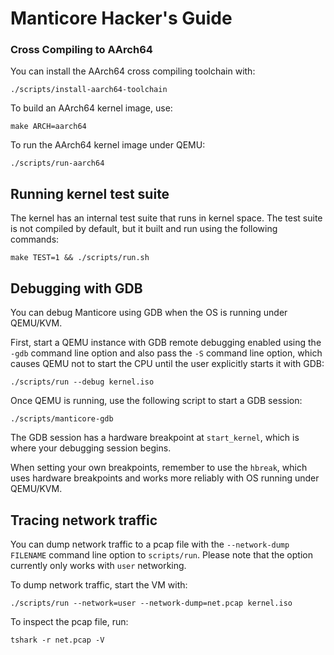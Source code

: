 # Manticore Hacker's Guide

### Cross Compiling to AArch64

You can install the AArch64 cross compiling toolchain with:

```
./scripts/install-aarch64-toolchain
```

To build an AArch64 kernel image, use:

```
make ARCH=aarch64
```

To run the AArch64 kernel image under QEMU:

```
./scripts/run-aarch64
```

## Running kernel test suite

The kernel has an internal test suite that runs in kernel space. The test suite is not compiled by default, but it built and run using the following commands:

```
make TEST=1 && ./scripts/run.sh
```

## Debugging with GDB

You can debug Manticore using GDB when the OS is running under QEMU/KVM.

First, start a QEMU instance with GDB remote debugging enabled using the `-gdb` command line option and also pass the `-S` command line option, which causes QEMU not to start the CPU until the user explicitly starts it with GDB:

```
./scripts/run --debug kernel.iso
```

Once QEMU is running, use the following script to start a GDB session:

```
./scripts/manticore-gdb
```

The GDB session has a hardware breakpoint at `start_kernel`, which is where your debugging session begins.

When setting your own breakpoints, remember to use the `hbreak`, which uses hardware breakpoints and works more reliably with OS running under QEMU/KVM.

## Tracing network traffic

You can dump network traffic to a pcap file with the `--network-dump FILENAME` command line option to `scripts/run`.
Please note that the option currently only works with `user` networking.

To dump network traffic, start the VM with:

```
./scripts/run --network=user --network-dump=net.pcap kernel.iso
```

To inspect the pcap file, run:

```
tshark -r net.pcap -V
```
